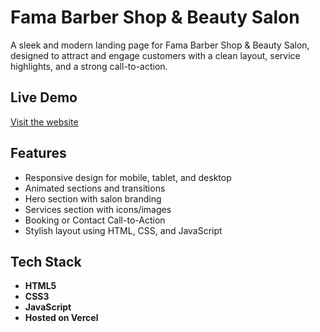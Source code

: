 # Fama Barber Shop & Beauty Salon

A sleek and modern landing page for Fama Barber Shop & Beauty Salon, designed to attract and engage customers with a clean layout, service highlights, and a strong call-to-action.

## Live Demo

[Visit the website](https://fama-barber-five-phi.vercel.app/)

## Features

- Responsive design for mobile, tablet, and desktop
- Animated sections and transitions
- Hero section with salon branding
- Services section with icons/images
- Booking or Contact Call-to-Action
- Stylish layout using HTML, CSS, and JavaScript

## Tech Stack

- **HTML5**
- **CSS3**
- **JavaScript**
- **Hosted on Vercel**


